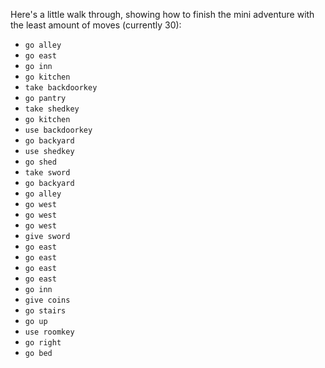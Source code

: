 Here's a little walk through, showing how to finish the mini adventure with the least amount of moves (currently 30):

- `go alley`
- `go east`
- `go inn`
- `go kitchen`
- `take backdoorkey`
- `go pantry`
- `take shedkey`
- `go kitchen`
- `use backdoorkey`
- `go backyard`
- `use shedkey`
- `go shed`
- `take sword`
- `go backyard`
- `go alley`
- `go west`
- `go west`
- `go west`
- `give sword`
- `go east`
- `go east`
- `go east`
- `go east`
- `go inn`
- `give coins`
- `go stairs`
- `go up`
- `use roomkey`
- `go right`
- `go bed`
